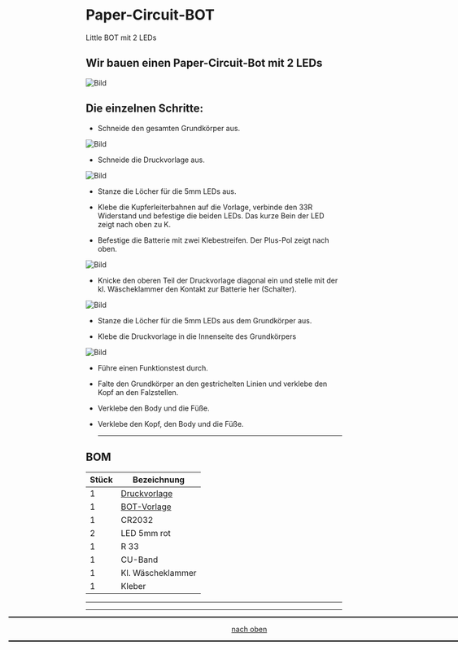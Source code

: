 <a name="oben"></a>


# Paper-Circuit-BOT
Little BOT mit 2 LEDs

## Wir bauen einen Paper-Circuit-Bot mit 2 LEDs

![Bild](/pic/BOT_go.png)

## Die einzelnen Schritte:

+ Schneide den gesamten Grundkörper aus.

![Bild](/pic/Bot.png)

+ Schneide die Druckvorlage aus.

![Bild](/pic/Druckvorlage.png)

+ Stanze die Löcher für die 5mm LEDs aus.

+ Klebe die Kupferleiterbahnen auf die Vorlage, verbinde den 33R Widerstand und befestige die beiden LEDs. Das kurze Bein der LED zeigt nach oben zu K.

+ Befestige die Batterie mit zwei Klebestreifen. Der Plus-Pol zeigt nach oben.



![Bild](/pic/Bot_ko.png)

+ Knicke den oberen Teil der Druckvorlage diagonal ein und stelle mit der kl. Wäscheklammer den Kontakt zur Batterie her (Schalter).


![Bild](/pic/Bot_K.png)

+ Stanze die Löcher für die 5mm LEDs aus dem Grundkörper aus.

+ Klebe die Druckvorlage in die Innenseite des Grundkörpers

![Bild](/pic/BotCircuit.png)

+ Führe einen Funktionstest durch.

+ Falte den Grundkörper an den gestrichelten Linien und verklebe den Kopf an den Falzstellen.

+ Verklebe den Body und die Füße.

+ Verklebe den Kopf, den Body und die Füße.

  ---

  
## BOM

| Stück | Bezeichnung |
| -------- | -------- | 
| 1        |   [Druckvorlage](/pdf/Bot-Druckvorlage.pdf)    |
| 1        |  [BOT-Vorlage](/pdf/MetalBot2.pdf)    |
| 1        | CR2032       | 
| 2        | LED 5mm rot        | 
| 1        | R 33       | 
| 1        | CU-Band       |
| 1        | Kl. Wäscheklammer       |
| 1        | Kleber     |



---
<div style="position:absolute; left:2cm; ">   
<ol class="breadcrumb" style="border-top: 2px solid black;border-bottom:2px solid black; height: 45px; width: 900px;"> <p align="center"><a href="#oben">nach oben</a></p></ol>
</div>

---

